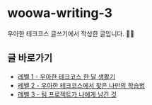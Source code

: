 # woowa-writing-3
우아한 테크코스 글쓰기에서 작성한 글입니다. ✍🏻

## 글 바로가기
- [레벨 1 - 우아한 테크코스 한 달 생활기](https://github.com/seovalue/woowa-writing-3/blob/seovalue/level1.md)
- [레벨 2 - 우아한 테크코스에서 찾은 나만의 학습법](https://github.com/seovalue/woowa-writing-3/blob/seovalue/level2.md)
- [레벨 3 - 팀 프로젝트가 나에게 남긴 것](https://github.com/seovalue/woowa-writing-3/blob/seovalue/level3.md)

